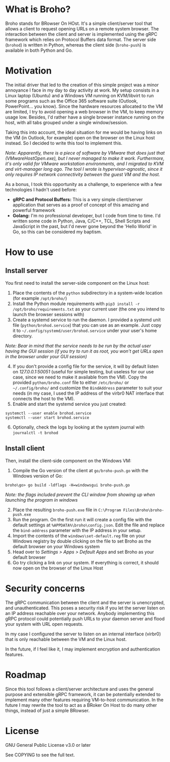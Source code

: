 # What is Broho?

Broho stands for BRowser On HOst. It's a simple client/server tool that allows a client to request opening URLs on a remote system browser. The interaction between the client and server is implemented using the gRPC framework which relies on Protocol Buffers data format. The server side (`brohod`) is written in Python, whereas the client side (`broho-push`) is available in both Python and Go.

# Motivation

The initial driver that led to the creation of this simple project was a minor annoyance I face in my day to day activity at work. My setup consists in a Linux laptop (Ubuntu) and a Windows VM running on KVM/libvirt to run some programs such as the Office 365 software suite (Outlook, PowerPoint... you know). Since the hardware resources allocated to the VM are limited, I try to avoid opening a web browser in the VM, to keep memory usage low. Besides, I'd rather have a single browser instance running on the host, with all tabs grouped under a single window/session.

Taking this into account, the ideal situation for me would be having links on the VM (in Outlook, for example) open on the browser on the Linux host instead. So I decided to write this tool to implement this.

*Note: Apparently, there is a piece of software by VMware that does just that (VMwareHostOpen.exe), but I never managed to make it work. Furthermore, it's only valid for VMware workstation environments, and I migrated to KVM and virt-manager long ago. The tool I wrote is hypervisor-agnostic, since it only requires IP network connectivity between the guest VM and the host.*

As a bonus, I took this opportunity as a challenge, to experience with a few technologies I hadn't used before:
- **gRPC and Protocol Buffers:** This is a very simple client/server application that serves as a proof of concept of this amazing and powerful framework
- **Golang:** I'm no professional developer, but I code from time to time. I'd written some code in Python, Java, C/C++, TCL, Shell Scripts and JavaScript in the past, but I'd never gone beyond the 'Hello World' in Go, so this can be considered my baptism.

# How to use

## Install server

You first need to install the server-side component on the Linux host:
1. Place the contents of the `python` subdirectory in a system-wide location (for example `/opt/broho/`)
2. Install the Python module requirements with `pip3 install -r /opt/broho/requirements.txt` as your current user (the one you intend to launch the browser sessions with)
3. Create a systemd service to run the daemon. I provided a systemd unit file (`python/brohod.service`) that you can use as an example. Just copy it to `~/.config/systemd/user/brohod.service` under your user's home directory.

*Note: Bear in mind that the service needs to be run by the actual user having the GUI session (if you try to run it as root, you won't get URLs open in the browser under your GUI session)*

4. If you don't provide a config file for the service, it will by default listen on *127.0.0.1:50051* (useful for simple testing, but useless for our use case, since we need to make it available from the VM). Copy the provided `python/broho.conf` file to either `/etc/broho/` or `~/.config/broho/` and customize the `BindAddress` parameter to suit your needs (in my case, I used the IP address of the virbr0 NAT interface that connects the host to the VM).
5. Enable and start the systemd service you just created:
```
systemctl --user enable brohod.service
systemctl --user start brohod.service
```
6. Optionally, check the logs by looking at the system journal with `journalctl -t brohod`

## Install client

Then, install the client-side component on the Windows VM:
1. Compile the Go version of the client at `go/broho-push.go` with the Windows version of Go:
```
broho\go> go build -ldflags -H=windowsgui broho-push.go
```

*Note: the flags included prevent the CLI window from showing up when launching the program in windows*

2. Place the resulting `broho-push.exe` file in `C:\Program Files\Broho\broho-push.exe`
3. Run the program. On the first run it will create a config file with the default settings at `%APPDATA%\broho\config.json`. Edit the file and replace the `bind-address` parameter with the IP address in your setup.
4. Import the contents of the `windows\set-default.reg` file on your Windows registry by double clicking on the file to set Broho as the default browser on your Windows system
5. Head over to *Settings > Apps > Default Apps* and set Broho as your default browser
6. Go try clicking a link on your system. If everything is correct, it should now open on the browser of the Linux Host


# Security concerns

The gRPC communication between the client and the server is unencrypted, and unauthenticated. This poses a security risk if you let the server listen on an IP address reachable over your network. Anybody implementing this gRPC protocol could potentially push URLs to your daemon server and flood your system with URL open requests.

In my case I configured the server to listen on an internal interface (virbr0) that is only reachable between the VM and the Linux host.

In the future, if I feel like it, I may implement encryption and authentication features.

# Roadmap

Since this tool follows a client/server architecture and uses the general purpose and extensible gRPC framework, it can be potentially extended to implement many other features requiring VM-to-host communication. In the future I may rewrite the tool to act as a BRoker On Host to do many other things, instead of just a simple BRowser.

# License

GNU General Public License v3.0 or later

See COPYING to see the full text.
